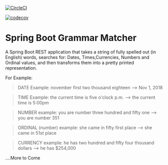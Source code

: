[![CircleCI](https://circleci.com/gh/strohs/springboot-grammar-match/tree/master.svg?style=svg)](https://circleci.com/gh/strohs/springboot-grammar-match/tree/master)

[![codecov](https://codecov.io/gh/strohs/springboot-grammar-match/branch/master/graph/badge.svg)](https://codecov.io/gh/strohs/springboot-grammar-match)


Spring Boot Grammar Matcher
===============================
A Spring Boot REST application that takes a string of fully spelled out (in English) words, searches for: Dates,
Times,Currencies, Numbers and Ordinal values, and then transforms them into a pretty printed representation.

For Example:

> DATE Example: november first two thousand eighteen --> Nov 1, 2018

> TIME Example: the current time is five o'clock p.m.  --> the current time is 5:00pm

> NUMBER example: you are number three hundred and fifty one --> you are number 351

> ORDINAL (number) example: she came in fifty first place --> she came in 51st place

> CURRENCY example: he has two hundred and fifty four thousand dollars --> he has $254,000

....More to Come